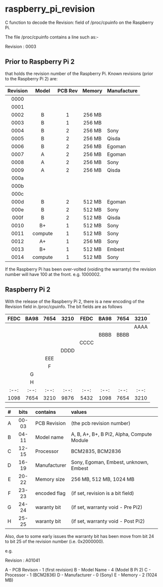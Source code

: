 # raspberry_pi_revision

C function to decode the Revision: field of /proc/cpuinfo on the Raspberry
Pi. 

The file /proc/cpuinfo contains a line such as:-

Revision    : 0003


## Prior to Raspberry Pi 2

that holds the revision number of the Raspberry Pi.
Known revisions (prior to the Raspberry Pi 2) are:

| Revision |  Model  | PCB Rev | Memory | Manufacture |
|:--------:|:-------:|:-------:|:------:|:------------|
|   0000   |         |         |        |             |
|   0001   |         |         |        |             |
|   0002   |    B    |    1    | 256 MB |             |
|   0003   |    B    |    1    | 256 MB |             |
|   0004   |    B    |    2    | 256 MB |   Sony      |
|   0005   |    B    |    2    | 256 MB |   Qisda     |
|   0006   |    B    |    2    | 256 MB |   Egoman    |
|   0007   |    A    |    2    | 256 MB |   Egoman    |
|   0008   |    A    |    2    | 256 MB |   Sony      |
|   0009   |    A    |    2    | 256 MB |   Qisda     |
|   000a   |         |         |        |             |
|   000b   |         |         |        |             |
|   000c   |         |         |        |             |
|   000d   |    B    |    2    | 512 MB |   Egoman    |
|   000e   |    B    |    2    | 512 MB |   Sony      |
|   000f   |    B    |    2    | 512 MB |   Qisda     |
|   0010   |    B+   |    1    | 512 MB |   Sony      |
|   0011   | compute |    1    | 512 MB |   Sony      |
|   0012   |    A+   |    1    | 256 MB |   Sony      |
|   0013   |    B+   |    1    | 512 MB |   Embest    |
|   0014   | compute |    1    | 512 MB |   Sony      |

If the Raspberry Pi has been over-volted (voiding the warranty) the
revision number will have 100 at the front. e.g. 1000002.

## Raspberry Pi 2

With the release of the Raspberry Pi 2, there is a new encoding of the
Revision field in /proc/cpuinfo. The bit fields are as follows


|FEDC|BA98|7654|3210|FEDC|BA98|7654|3210|
|:--:|:--:|:--:|:--:|:--:|:--:|:--:|:--:|
|    |    |    |    |    |    |    |AAAA|
|    |    |    |    |    |BBBB|BBBB|    |
|    |    |    |    |CCCC|    |    |    |
|    |    |    |DDDD|    |    |    |    |
|    |    | EEE|    |    |    |    |    |
|    |    |F   |    |    |    |    |    |
|    |   G|    |    |    |    |    |    |
|    |  H |    |    |    |    |    |    |
|:--:|:--:|:--:|:--:|:--:|:--:|:--:|:--:|
|1098|7654|3210|9876|5432|1098|7654|3210|

| # | bits  |   contains   | values                                     |
|:-:|:-----:|:-------------|:-------------------------------------------|
| A | 00-03 | PCB Revision | (the pcb revision number)                  |
| B | 04-11 | Model name   | A, B, A+, B+, B Pi2, Alpha, Compute Module |
| C | 12-15 | Processor    | BCM2835, BCM2836                           |
| D | 16-19 | Manufacturer | Sony, Egoman, Embest, unknown, Embest      |
| E | 20-22 | Memory size  | 256 MB, 512 MB, 1024 MB                    |
| F | 23-23 | encoded flag | (if set, revision is a bit field)          |
| G | 24-24 | waranty bit  | (if set, warranty void - Pre Pi2)          |
| H | 25-25 | waranty bit  | (if set, warranty void - Post Pi2)         |

Also, due to some early issues the warranty bit has been move from bit
24 to bit 25 of the revision number (i.e. 0x2000000).

e.g.

Revision    : A01041

A - PCB Revison - 1 (first revision)
B - Model Name - 4 (Model B Pi 2)
C - Processor - 1 (BCM2836)
D - Manufacturer - 0 (Sony)
E - Memory - 2 (1024 MB)

